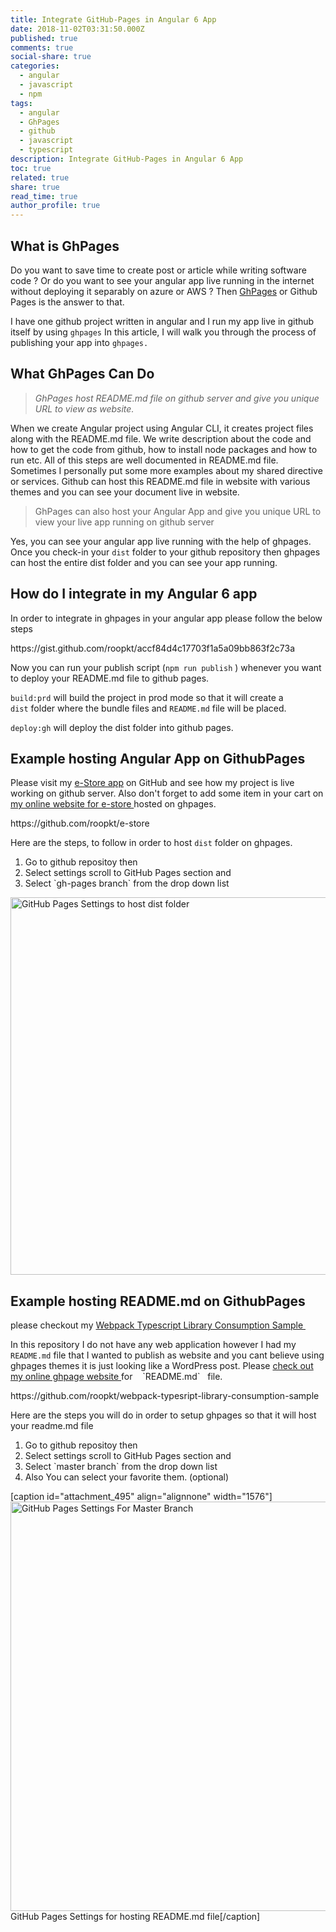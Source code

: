 ```yaml
---
title: Integrate GitHub-Pages in Angular 6 App
date: 2018-11-02T03:31:50.000Z
published: true
comments: true
social-share: true
categories:
  - angular
  - javascript
  - npm
tags:
  - angular
  - GhPages
  - github
  - javascript
  - typescript
description: Integrate GitHub-Pages in Angular 6 App
toc: true
related: true
share: true
read_time: true
author_profile: true
---
```


<h2>What is GhPages</h2>
<p>Do you want to save time to create post or article while writing software code ? Or do you want to see your angular app live running in the internet without deploying it separably on azure or AWS ? Then <a href="https://www.npmjs.com/package/ghpages" target="_blank" rel="noopener noreferrer">GhPages</a>&nbsp;or Github Pages is the answer to that.</p>
<p>I have one github project written in angular and I run my app live in github itself by using <code>ghpages</code>&nbsp;In this article, I will walk you through the process of publishing your app into <code>ghpages.</code> ​</p>
<h2>What GhPages Can Do</h2>
<blockquote><p><em>GhPages host README.md file on github server and give you unique URL&nbsp;to view as website.&nbsp;</em></p></blockquote>
<p>When we create Angular project using Angular CLI, it creates project files along with the README.md file. We write description about the code and how to get the code from github, how to install node packages and how to run etc. All of this steps are well documented in README.md file. Sometimes I personally put some more examples about my shared directive or services. Github can host this README.md file in website with various themes and you can see your document live in website.</p>
<blockquote><p>GhPages can also host your Angular App and give you unique URL to view your live app running on github server</p></blockquote>
<p>Yes, you can see your angular app live running with the help of ghpages. Once you check-in your <code>dist</code>&nbsp;folder to your github repository then ghpages can host the entire dist folder and you can see your app running.</p>
<h2>How do I integrate in my Angular 6 app</h2>
<p>In order to integrate in ghpages in your angular app please follow the below steps</p>
<p>https://gist.github.com/roopkt/accf84d4c17703f1a5a09bb863f2c73a</p>
<p>Now you can run your publish script (<code>npm run publish</code>&nbsp;) whenever you want to deploy your README.md file to github pages.</p>
<p><code>build:prd</code> will build the project in prod mode so that it will create a <code>dist</code>&nbsp;folder where the bundle files and <code>README.md</code>&nbsp;file will be placed.</p>
<p><code>deploy:gh</code>&nbsp;will deploy the dist folder into github pages.</p>
<h2>Example hosting Angular App on GithubPages</h2>
<p>Please visit my <a href="https://github.com/roopkt/e-store" target="_blank" rel="noopener noreferrer">e-Store app</a> on GitHub and see how my project is live working on github server. Also don't forget to add some item in your cart on <a href="https://roopkt.github.io/e-store/#/products" target="_blank" rel="noopener noreferrer">my online website for e-store&nbsp;</a>hosted on ghpages.</p>
<p>https://github.com/roopkt/e-store</p>
<p>Here are the steps, to follow in order to host <code>dist</code>&nbsp;folder on ghpages.</p>
<ol>
<li>Go to github repositoy then</li>
<li>Select settings scroll to GitHub Pages section and</li>
<li>Select `​gh-pages branch` from the drop down list</li>
</ol>
<p><img class="alignnone size-full wp-image-496" src="{{ site.baseurl }}/assets/2018/11/ghpages-1-1.png" alt="GitHub Pages Settings to host dist folder" width="1448" height="604" /></p>
<h2>Example hosting README.md on GithubPages</h2>
<p>please checkout my <a href="https://github.com/roopkt/webpack-typesript-library-consumption-sample" target="_blank" rel="noopener noreferrer">Webpack Typescript Library Consumption Sample&nbsp;</a></p>
<p>In this repository I do not have any web application however I had my <code>README.md</code>&nbsp;file that I wanted to publish as website and you cant believe using ghpages themes it is just looking like a WordPress post. Please <a href="https://roopkt.github.io/webpack-typesript-library-consumption-sample/" target="_blank" rel="noopener noreferrer">check out my online ghpage website </a>for ​​&nbsp; &nbsp;`README.md`&nbsp; &nbsp;file.</p>
<p>https://github.com/roopkt/webpack-typesript-library-consumption-sample</p>
<p>Here are the steps you will do in order to setup ghpages so that it will host your readme.md file</p>
<ol>
<li>Go to github repositoy then</li>
<li>Select settings scroll to GitHub Pages section and</li>
<li>Select `​master branch` from the drop down list</li>
<li>Also You can select your favorite them. (optional)</li>
</ol>
<p>[caption id="attachment_495" align="alignnone" width="1576"]<img class="alignnone size-full wp-image-495" src="{{ site.baseurl }}/assets/2018/11/ghpages-1.png" alt="GitHub Pages Settings For Master Branch" width="1576" height="655" /> GitHub Pages Settings for hosting README.md file[/caption]</p>
